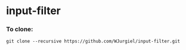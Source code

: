 # input-filter
### To clone:
```
git clone --recursive https://github.com/WJurgiel/input-filter.git
```